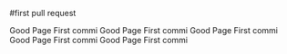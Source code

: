 #first pull request

Good Page
First commi
Good Page
First commi
Good Page
First commi
Good Page
First commi
Good Page
First commi
